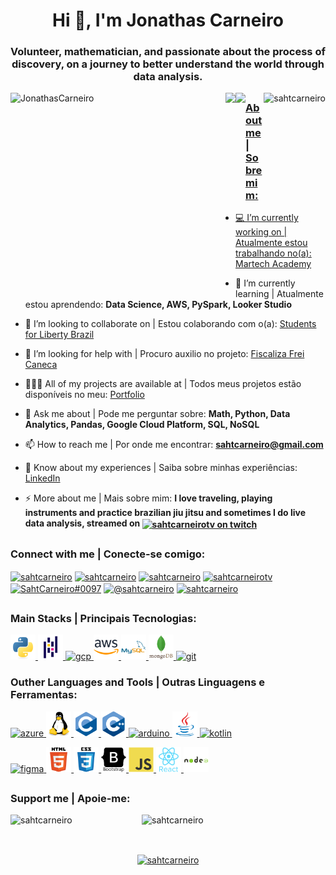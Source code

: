 <h1 align="center">Hi 👋, I'm Jonathas Carneiro</h1>

<h3 align="center">Volunteer, mathematician, and passionate about the process of discovery, on a journey to better understand the world through data analysis.</h3>
<p align="left"> <img align="left" height="315,2em" width="344em" alt="JonathasCarneiro" src="https://i.giphy.com/media/dWesBcTLavkZuG35MI/giphy.webp"> </p>
<p  align="center">
<a href="https://github.com/sahtcarneiro">
<img align="left" height="313em" src="https://github-readme-stats.vercel.app/api/top-langs/?username=sahtcarneiro&layout=demo&langs_count=7&theme=vue-dark"/>  
</p>
<p> 
 <a href="https://github.com/sahtcarneiro">
<img align="left" height="160em" src="https://github-readme-stats.vercel.app/api?username=sahtcarneiro&show_icons=true&theme=vue-dark&include_all_commits=true&count_private=true"/>
<img align="right" height="158em" src="https://github-readme-streak-stats.herokuapp.com/?user=sahtcarneiro&theme=vue-dark" alt="sahtcarneiro"/>
</p>

  ##   
<h3 align="left">About me | Sobre mim:</h3> 
  <p align="center">
  
  - 💻 I’m currently working on | Atualmente estou trabalhando no(a): [Martech Academy](https://github.com/sahtcarneiro/DataAnalytics-MartechAcademy)

  - 🌱 I’m currently learning | Atualmente estou aprendendo: **Data Science, AWS, PySpark, Looker Studio**

  - 🤝 I’m looking to collaborate on | Estou colaborando com o(a): [Students for Liberty Brazil](https://studentsforliberty.org/)

  - 🤝 I’m looking for help with | Procuro auxilio no projeto: [Fiscaliza Frei Caneca](https://github.com/sahtcarneiro/Fiscaliza-FreiCaneca)

  - 🧑🏽‍💻 All of my projects are available at | Todos meus projetos estão disponíveis no meu: [Portfolio](https://github.com/sahtcarneiro/sahtcarneiro.github.io)

  - 💬 Ask me about | Pode me perguntar sobre: **Math, Python, Data Analytics, Pandas, Google Cloud Platform, SQL, NoSQL**

  - 📫 How to reach me | Por onde me encontrar: **sahtcarneiro@gmail.com**

  - 📄 Know about my experiences | Saiba sobre minhas experiências: [LinkedIn](https://www.linkedin.com/in/sahtcarneiro/)

  - ⚡ More about me | Mais sobre mim: **I love traveling, playing instruments and practice brazilian jiu jitsu and sometimes I do live data analysis, streamed on <a  href="https://www.twitch.tv/sahtcarneirotv"> <img align="center" src="https://img.shields.io/badge/Twitch-9146FF?style=for-the-badge&logo=twitch&logoColor=white"     alt="sahtcarneirotv on twitch"/> </a>**
  </p>

##

<h3 align="left">Connect with me | Conecte-se comigo:</h3>
<p align="left">
<a href="https://linkedin.com/in/sahtcarneiro" target="blank"><img align="center" src="https://raw.githubusercontent.com/rahuldkjain/github-profile-readme-generator/master/src/images/icons/Social/linked-in-alt.svg" alt="sahtcarneiro" height="30" width="40" /></a>
<a href="https://kaggle.com/sahtcarneiro" target="blank"><img align="center" src="https://raw.githubusercontent.com/rahuldkjain/github-profile-readme-generator/master/src/images/icons/Social/kaggle.svg" alt="sahtcarneiro" height="30" width="40" /></a>
<a href="https://www.cloudskillsboost.google/public_profiles/02e7bd24-ca53-4ddd-8e9e-e04e359893b2" target="blank"><img align="center" src="https://www.vectorlogo.zone/logos/google_cloud/google_cloud-icon.svg" alt="sahtcarneiro" height="30" width="40" /></a>
<a href="https://www.youtube.com/c/sahtcarneirotv" target="blank"><img align="center" src="https://raw.githubusercontent.com/rahuldkjain/github-profile-readme-generator/master/src/images/icons/Social/youtube.svg" alt="sahtcarneirotv" height="30" width="40" /></a>
<a href="https://discord.gg/SahtCarneiro#0097" target="blank"><img align="center" src="https://raw.githubusercontent.com/rahuldkjain/github-profile-readme-generator/master/src/images/icons/Social/discord.svg" alt="SahtCarneiro#0097" height="30" width="40" /></a>
<a href="https://instagram.com/@sahtcarneiro" target="blank"><img align="center" src="https://raw.githubusercontent.com/rahuldkjain/github-profile-readme-generator/master/src/images/icons/Social/instagram.svg" alt="@sahtcarneiro" height="30" width="40" /></a>
<a href="https://twitter.com/sahtcarneiro" target="blank"><img align="center" src="https://raw.githubusercontent.com/rahuldkjain/github-profile-readme-generator/master/src/images/icons/Social/twitter.svg" alt="sahtcarneiro" height="30" width="40" /></a>
</p>

##

<h3 align="left">Main Stacks | Principais Tecnologias:</h3>
<p align="left">
<a href="https://www.python.org" target="_blank" rel="noreferrer"> <img src="https://raw.githubusercontent.com/devicons/devicon/master/icons/python/python-original.svg" alt="python" width="40" height="40"/> </a>
<a href="https://pandas.pydata.org/" target="_blank" rel="noreferrer"> <img src="https://raw.githubusercontent.com/devicons/devicon/2ae2a900d2f041da66e950e4d48052658d850630/icons/pandas/pandas-original.svg" alt="pandas" width="40" height="40"/> </a> 
<a href="https://cloud.google.com" target="_blank" rel="noreferrer"> <img src="https://www.vectorlogo.zone/logos/google_cloud/google_cloud-icon.svg" alt="gcp" width="40" height="40"/> </a> 
<a href="https://aws.amazon.com" target="_blank" rel="noreferrer"> <img src="https://raw.githubusercontent.com/devicons/devicon/master/icons/amazonwebservices/amazonwebservices-original-wordmark.svg" alt="aws" width="40" height="40"/> </a>
<a href="https://www.mysql.com/" target="_blank" rel="noreferrer"> <img src="https://raw.githubusercontent.com/devicons/devicon/master/icons/mysql/mysql-original-wordmark.svg" alt="mysql" width="40" height="40"/> </a> 
<a href="https://www.mongodb.com/" target="_blank" rel="noreferrer"> <img src="https://raw.githubusercontent.com/devicons/devicon/master/icons/mongodb/mongodb-original-wordmark.svg" alt="mongodb" width="40" height="40"/> </a> 
<a href="https://git-scm.com/" target="_blank" rel="noreferrer"> <img src="https://www.vectorlogo.zone/logos/git-scm/git-scm-icon.svg" alt="git" width="40" height="40"/> </a> 
</p>

<h3 align="left">Outher Languages and Tools | Outras Linguagens e Ferramentas:</h3>
<p align="left"> 
<a href="https://azure.microsoft.com/en-in/" target="_blank" rel="noreferrer"> <img src="https://www.vectorlogo.zone/logos/microsoft_azure/microsoft_azure-icon.svg" alt="azure" width="40" height="40"/> </a>
<a href="https://www.linux.org/" target="_blank" rel="noreferrer"> <img src="https://raw.githubusercontent.com/devicons/devicon/master/icons/linux/linux-original.svg" alt="linux" width="40" height="40"/> </a>   
<a href="https://www.cprogramming.com/" target="_blank" rel="noreferrer"> <img src="https://raw.githubusercontent.com/devicons/devicon/master/icons/c/c-original.svg" alt="c" width="40" height="40"/> </a> 
<a href="https://www.w3schools.com/cpp/" target="_blank" rel="noreferrer"> <img src="https://raw.githubusercontent.com/devicons/devicon/master/icons/cplusplus/cplusplus-original.svg" alt="cplusplus" width="40" height="40"/> </a>
<a href="https://www.arduino.cc/" target="_blank" rel="noreferrer"> <img src="https://cdn.worldvectorlogo.com/logos/arduino-1.svg" alt="arduino" width="40" height="40"/> </a>
<a href="https://www.java.com" target="_blank" rel="noreferrer"> <img src="https://raw.githubusercontent.com/devicons/devicon/master/icons/java/java-original.svg" alt="java" width="40" height="40"/> </a> 
<a href="https://kotlinlang.org" target="_blank" rel="noreferrer"> <img src="https://www.vectorlogo.zone/logos/kotlinlang/kotlinlang-icon.svg" alt="kotlin" width="40" height="40"/> </a> 

<a href="https://www.figma.com/" target="_blank" rel="noreferrer"> <img src="https://www.vectorlogo.zone/logos/figma/figma-icon.svg" alt="figma" width="40" height="40"/> </a> 
<a href="https://www.w3.org/html/" target="_blank" rel="noreferrer"> <img src="https://raw.githubusercontent.com/devicons/devicon/master/icons/html5/html5-original-wordmark.svg" alt="html5" width="40" height="40"/> </a> 
<a href="https://www.w3schools.com/css/" target="_blank" rel="noreferrer"> <img src="https://raw.githubusercontent.com/devicons/devicon/master/icons/css3/css3-original-wordmark.svg" alt="css3" width="40" height="40"/> </a>
<a href="https://getbootstrap.com" target="_blank" rel="noreferrer"> <img src="https://raw.githubusercontent.com/devicons/devicon/master/icons/bootstrap/bootstrap-plain-wordmark.svg" alt="bootstrap" width="40" height="40"/> </a> 
<a href="https://developer.mozilla.org/en-US/docs/Web/JavaScript" target="_blank" rel="noreferrer"> <img src="https://raw.githubusercontent.com/devicons/devicon/master/icons/javascript/javascript-original.svg" alt="javascript" width="40" height="40"/> </a> 
<a href="https://reactjs.org/" target="_blank" rel="noreferrer"> <img src="https://raw.githubusercontent.com/devicons/devicon/master/icons/react/react-original-wordmark.svg" alt="react" width="40" height="40"/> </a>
<a href="https://nodejs.org" target="_blank" rel="noreferrer"> <img src="https://raw.githubusercontent.com/devicons/devicon/master/icons/nodejs/nodejs-original-wordmark.svg" alt="nodejs" width="40" height="40"/> </a> 
</p>

##

<h3 align="left">Support me | Apoie-me:</h3>
<p><a href="https://www.buymeacoffee.com/sahtcarneiro"> <img align="left" src="https://cdn.buymeacoffee.com/buttons/v2/default-yellow.png" height="50" width="210" alt="sahtcarneiro" /></a><a href="https://ko-fi.com/sahtcarneiro"> <img align="left" src="https://cdn.ko-fi.com/cdn/kofi3.png?v=3" height="50" width="210" alt="sahtcarneiro" /></a></p><br><br>

##

<p align="center"> <a href="https://github.com/ryo-ma/github-profile-trophy"><img src="https://github-profile-trophy.vercel.app/?username=sahtcarneiro" alt="sahtcarneiro" /></a> </p>


